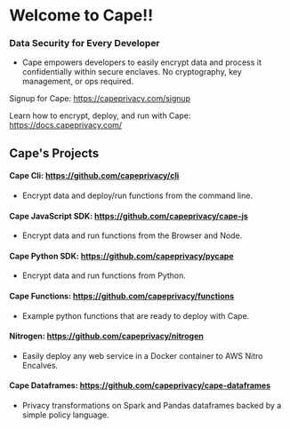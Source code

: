 # Welcome to Cape!!

### Data Security for Every Developer
- Cape empowers developers to easily encrypt data and process it confidentially within secure enclaves. No cryptography, key management, or ops required.

Signup for Cape: https://capeprivacy.com/signup

Learn how to encrypt, deploy, and run with Cape: https://docs.capeprivacy.com/

## Cape's Projects

#### Cape Cli: https://github.com/capeprivacy/cli
- Encrypt data and deploy/run functions from the command line.

#### Cape JavaScript SDK: https://github.com/capeprivacy/cape-js
- Encrypt data and run functions from the Browser and Node.

#### Cape Python SDK: https://github.com/capeprivacy/pycape
- Encrypt data and run functions from Python.

#### Cape Functions: https://github.com/capeprivacy/functions
- Example python functions that are ready to deploy with Cape.

#### Nitrogen: https://github.com/capeprivacy/nitrogen
- Easily deploy any web service in a Docker container to AWS Nitro Encalves.

#### Cape Dataframes: https://github.com/capeprivacy/cape-dataframes
- Privacy transformations on Spark and Pandas dataframes backed by a simple policy language.
